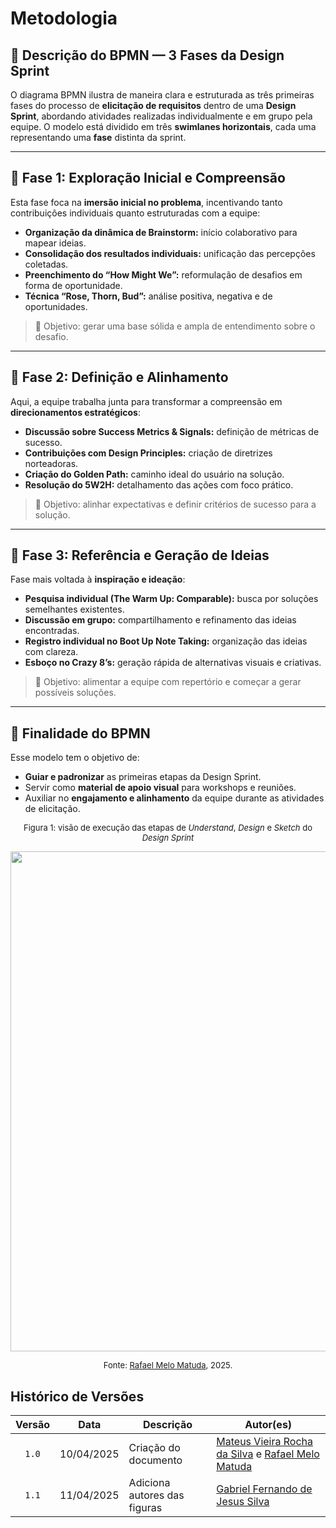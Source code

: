 # Metodologia

## 🧭 **Descrição do BPMN — 3 Fases da Design Sprint**

O diagrama BPMN ilustra de maneira clara e estruturada as três primeiras fases do processo de **elicitação de requisitos** dentro de uma **Design Sprint**, abordando atividades realizadas individualmente e em grupo pela equipe. O modelo está dividido em três **swimlanes horizontais**, cada uma representando uma **fase** distinta da sprint.

---

## 🔹 **Fase 1: Exploração Inicial e Compreensão**

Esta fase foca na **imersão inicial no problema**, incentivando tanto contribuições individuais quanto estruturadas com a equipe:

- **Organização da dinâmica de Brainstorm:** início colaborativo para mapear ideias.
- **Consolidação dos resultados individuais:** unificação das percepções coletadas.
- **Preenchimento do “How Might We”:** reformulação de desafios em forma de oportunidade.
- **Técnica “Rose, Thorn, Bud”:** análise positiva, negativa e de oportunidades.

> 🎯 Objetivo: gerar uma base sólida e ampla de entendimento sobre o desafio.

---

## 🔹 **Fase 2: Definição e Alinhamento**

Aqui, a equipe trabalha junta para transformar a compreensão em **direcionamentos estratégicos**:

- **Discussão sobre Success Metrics & Signals:** definição de métricas de sucesso.
- **Contribuições com Design Principles:** criação de diretrizes norteadoras.
- **Criação do Golden Path:** caminho ideal do usuário na solução.
- **Resolução do 5W2H:** detalhamento das ações com foco prático.

> 🎯 Objetivo: alinhar expectativas e definir critérios de sucesso para a solução.

---

## 🔹 **Fase 3: Referência e Geração de Ideias**

Fase mais voltada à **inspiração e ideação**:

- **Pesquisa individual (The Warm Up: Comparable):** busca por soluções semelhantes existentes.
- **Discussão em grupo:** compartilhamento e refinamento das ideias encontradas.
- **Registro individual no Boot Up Note Taking:** organização das ideias com clareza.
- **Esboço no Crazy 8’s:** geração rápida de alternativas visuais e criativas.

> 🎯 Objetivo: alimentar a equipe com repertório e começar a gerar possíveis soluções.

---

## 📌 **Finalidade do BPMN**

Esse modelo tem o objetivo de:

- **Guiar e padronizar** as primeiras etapas da Design Sprint.
- Servir como **material de apoio visual** para workshops e reuniões.
- Auxiliar no **engajamento e alinhamento** da equipe durante as atividades de elicitação.

<font size="2"><p style="text-align: center">Figura 1: visão de execução das etapas de *Understand*, *Design* e *Sketch* do *Design Sprint*</p></font>

<div align="center">
    <img src="./assets/metodologia.png" width="800" />
</div>

<font size="2"><p style="text-align: center">Fonte: [Rafael Melo Matuda][rmatuda], 2025.</p></font>

## Histórico de Versões

| Versão | Data | Descrição | Autor(es) |
| :----: | :--: | --------- | ----------- |
| `1.0`  | 10/04/2025 | Criação do documento | [Mateus Vieira Rocha da Silva][mateusvrs] e [Rafael Melo Matuda][rmatuda]  |
| `1.1`  | 11/04/2025 | Adiciona autores das figuras | [Gabriel Fernando de Jesus Silva][MMcLovin]  |

[artrsousa1]: https://github.com/artrsousa1  
[CaioHabibe]: https://github.com/CaioHabibe  
[caio-felipee]: https://github.com/caio-felipee  
[caiolamego]: https://github.com/caiolamego  
[dcasseb]: https://github.com/dcasseb  
[MMcLovin]: https://github.com/MMcLovin  
[mateusvrs]: https://github.com/mateusvrs  
[MatheussBrant]: https://github.com/MatheussBrant  
[PedroHenrique061]: https://github.com/PedroHenrique061  
[rmatuda]: https://github.com/rmatuda  

